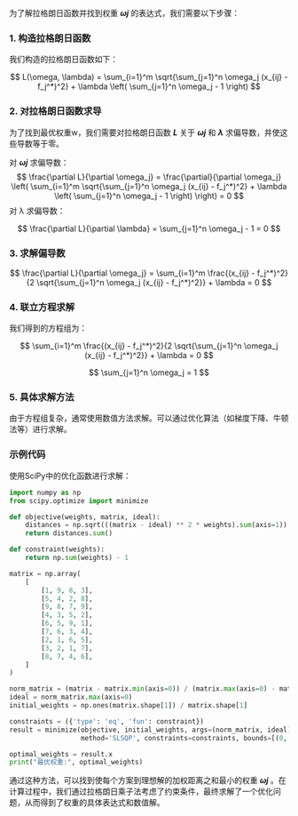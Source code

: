 为了解拉格朗日函数并找到权重 ***ωj*** 的表达式，我们需要以下步骤：

### 1. 构造拉格朗日函数
我们构造的拉格朗日函数如下：

$$
L(\omega, \lambda) = \sum_{i=1}^m \sqrt{\sum_{j=1}^n \omega_j (x_{ij} - f_j^*)^2} + \lambda \left( \sum_{j=1}^n \omega_j - 1 \right)
$$


### 2. 对拉格朗日函数求导
为了找到最优权重w，我们需要对拉格朗日函数 ***L*** 关于 ***ωj*** 和 ***λ*** 求偏导数，并使这些导数等于零。

对 ***ωj*** 求偏导数：
$$
\frac{\partial L}{\partial \omega_j} = \frac{\partial}{\partial \omega_j} \left( \sum_{i=1}^m \sqrt{\sum_{j=1}^n \omega_j (x_{ij} - f_j^*)^2} + \lambda \left( \sum_{j=1}^n \omega_j - 1 \right) \right) = 0
$$
对 λ 求偏导数：

$$
\frac{\partial L}{\partial \lambda} = \sum_{j=1}^n \omega_j - 1 = 0
$$


### 3. 求解偏导数

$$
\frac{\partial L}{\partial \omega_j} = \sum_{i=1}^m \frac{(x_{ij} - f_j^*)^2}{2 \sqrt{\sum_{j=1}^n \omega_j (x_{ij} - f_j^*)^2}} + \lambda = 0
$$



### 4. 联立方程求解
我们得到的方程组为：

$$
\sum_{i=1}^m \frac{(x_{ij} - f_j^*)^2}{2 \sqrt{\sum_{j=1}^n \omega_j (x_{ij} - f_j^*)^2}} + \lambda = 0
$$

$$
\sum_{j=1}^n \omega_j = 1
$$



### 5. 具体求解方法
由于方程组复杂，通常使用数值方法求解。可以通过优化算法（如梯度下降、牛顿法等）进行求解。

### 示例代码
使用SciPy中的优化函数进行求解：

```python
import numpy as np
from scipy.optimize import minimize

def objective(weights, matrix, ideal):
    distances = np.sqrt(((matrix - ideal) ** 2 * weights).sum(axis=1))
    return distances.sum()

def constraint(weights):
    return np.sum(weights) - 1

matrix = np.array(
    [
        [1, 9, 8, 3],
        [5, 4, 2, 8],
        [9, 8, 7, 9],
        [4, 3, 5, 2],
        [6, 5, 9, 1],
        [7, 6, 3, 4],
        [2, 1, 6, 5],
        [3, 2, 1, 7],
        [8, 7, 4, 6],
    ]
)

norm_matrix = (matrix - matrix.min(axis=0)) / (matrix.max(axis=0) - matrix.min(axis=0))
ideal = norm_matrix.max(axis=0)
initial_weights = np.ones(matrix.shape[1]) / matrix.shape[1]

constraints = ({'type': 'eq', 'fun': constraint})
result = minimize(objective, initial_weights, args=(norm_matrix, ideal),
                  method='SLSQP', constraints=constraints, bounds=[(0, 1) for _ in range(matrix.shape[1])])

optimal_weights = result.x
print("最优权重:", optimal_weights)
```

通过这种方法，可以找到使每个方案到理想解的加权距离之和最小的权重 ***ωj*** 。在计算过程中，我们通过拉格朗日乘子法考虑了约束条件，最终求解了一个优化问题，从而得到了权重的具体表达式和数值解。